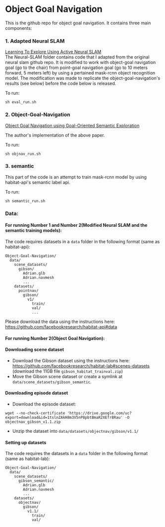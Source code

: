 # Object Goal Navigation





This is the github repo for object goal navigation. It contains three main components:



### 1. Adapted Neural SLAM



[Learning To Explore Using Active Neural SLAM](https://openreview.net/pdf?id=HklXn1BKDH)<br />
The Neural-SLAM folder contains code that I adapted from the original neural slam github repo. It is modified to work with object-goal navigation goal (go to the chair) from point-goal navigation goal (go to 10 meters forward, 5 meters left) by using a pertained mask-rcnn object recognition model. The modification was made to replicate the object-goal-navigation's results (see below) before the code below is released.

To run:

`sh eval_run.sh `

### 2. Object-Goal-Navigation

[Object Goal Navigation using Goal-Oriented Semantic Exploration](https://arxiv.org/pdf/2007.00643.pdf)<br />

The author's implementation of the above paper. 

To run:

`sh objnav_run.sh`

### 3. semantic

This part of the code is an attempt to train mask-rcnn model by using habitat-api's semantic label api. 

To run:

`sh semantic_run.sh`

### Data:

#### For running Number 1 and Number 2(Modified Neural SLAM and the semantic training models):


The code requires datasets in a `data` folder in the following format (same as habitat-api):
```
Object-Goal-Navigation/
  data/
    scene_datasets/
      gibson/
        Adrian.glb
        Adrian.navmesh
        ...
    datasets/
      pointnav/
        gibson/
          v1/
            train/
            val/
            ...
```
Please download the data using the instructions here: https://github.com/facebookresearch/habitat-api#data


#### For running Number 2(Object Goal Navigation):
#### Downloading scene dataset
- Download the Gibson dataset using the instructions here: https://github.com/facebookresearch/habitat-lab#scenes-datasets (download the 11GB file `gibson_habitat_trainval.zip`)
- Move the Gibson scene dataset or create a symlink at `data/scene_datasets/gibson_semantic`. 

#### Downloading episode dataset
- Download the episode dataset:
```
wget --no-check-certificate 'https://drive.google.com/uc?export=download&id=1tslnZAkH8m3V5nP8pbtBmaR2XEfr8Rau' -O objectnav_gibson_v1.1.zip
```
- Unzip the dataset into `data/datasets/objectnav/gibson/v1.1/`

#### Setting up datasets
The code requires the datasets in a `data` folder in the following format (same as habitat-lab):
```
Object-Goal-Navigation/
  data/
    scene_datasets/
      gibson_semantic/
        Adrian.glb
        Adrian.navmesh
        ...
    datasets/
      objectnav/
        gibson/
          v1.1/
            train/
            val/
```

